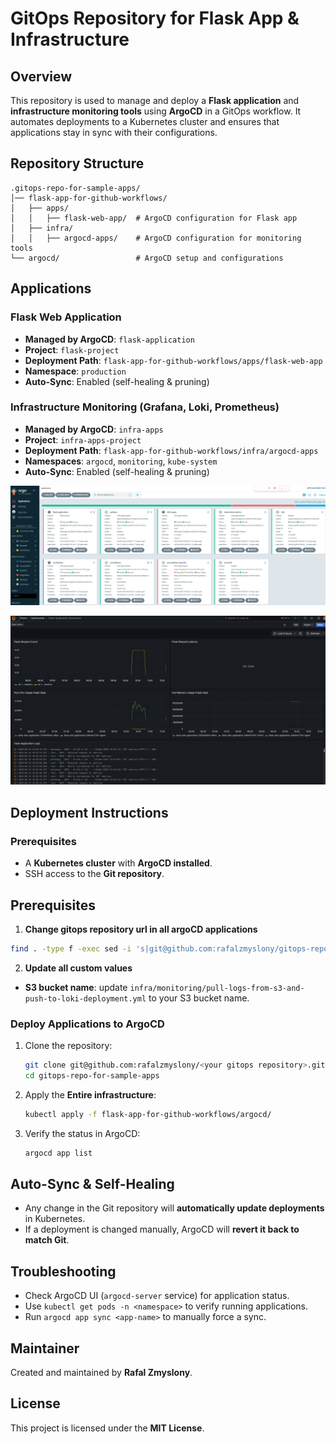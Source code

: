 # GitOps Repository for Flask App & Infrastructure

## Overview
This repository is used to manage and deploy a **Flask application** and **infrastructure monitoring tools** using **ArgoCD** in a GitOps workflow. It automates deployments to a Kubernetes cluster and ensures that applications stay in sync with their configurations.

## Repository Structure
```
.gitops-repo-for-sample-apps/
│── flask-app-for-github-workflows/
│   ├── apps/
│   │   ├── flask-web-app/  # ArgoCD configuration for Flask app
│   ├── infra/
│   │   ├── argocd-apps/    # ArgoCD configuration for monitoring tools
└── argocd/                 # ArgoCD setup and configurations
```

## Applications
### **Flask Web Application**
- **Managed by ArgoCD**: `flask-application`
- **Project**: `flask-project`
- **Deployment Path**: `flask-app-for-github-workflows/apps/flask-web-app`
- **Namespace**: `production`
- **Auto-Sync**: Enabled (self-healing & pruning)

### **Infrastructure Monitoring (Grafana, Loki, Prometheus)**
- **Managed by ArgoCD**: `infra-apps`
- **Project**: `infra-apps-project`
- **Deployment Path**: `flask-app-for-github-workflows/infra/argocd-apps`
- **Namespaces**: `argocd`, `monitoring`, `kube-system`
- **Auto-Sync**: Enabled (self-healing & pruning)

![alt text](assets/image-argocd.png)

![alt text](assets/image-grafana-dashboard.png)

## Deployment Instructions
### Prerequisites
- A **Kubernetes cluster** with **ArgoCD installed**.
- SSH access to the **Git repository**.


## Prerequisites

1. **Change gitops repository url in all argoCD applications**
```sh
find . -type f -exec sed -i 's|git@github.com:rafalzmyslony/gitops-repo-for-sample-apps.git|git@github.com:rafalzmyslony/<your gitops repository>.git|g' {} +
```

2. **Update all custom values**
- **S3 bucket name**: update `infra/monitoring/pull-logs-from-s3-and-push-to-loki-deployment.yml` to your S3 bucket name.  


### Deploy Applications to ArgoCD
1. Clone the repository:
   ```sh
   git clone git@github.com:rafalzmyslony/<your gitops repository>.git
   cd gitops-repo-for-sample-apps
   ```
2. Apply the **Entire infrastructure**:
   ```sh
   kubectl apply -f flask-app-for-github-workflows/argocd/
   ```

3. Verify the status in ArgoCD:
   ```sh
   argocd app list
   ```

## Auto-Sync & Self-Healing
- Any change in the Git repository will **automatically update deployments** in Kubernetes.
- If a deployment is changed manually, ArgoCD will **revert it back to match Git**.

## Troubleshooting
- Check ArgoCD UI (`argocd-server` service) for application status.
- Use `kubectl get pods -n <namespace>` to verify running applications.
- Run `argocd app sync <app-name>` to manually force a sync.

## Maintainer
Created and maintained by **Rafal Zmyslony**.

## License
This project is licensed under the **MIT License**.

